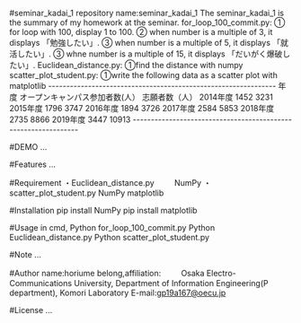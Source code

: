 #seminar_kadai_1
  repository name:seminar_kadai_1
    The seminar_kadai_1 is the summary of my homework at the seminar.
  for_loop_100_commit.py:
    ① for loop with 100, display 1 to 100.
    ② when number is a multiple of 3, it displays 「勉強したい」.
    ③ when number is a multiple of 5, it displays 「就活したい」.
    ③ whne number is a multiple of 15, it displays 「だいがく爆破したい」.
  Euclidean_distance.py:
    ①find the distance with numpy
  scatter_plot_student.py:
    ①write the following data as a scatter plot with matplotlib
      ---------------------------------------------------------------
          年度	     オープンキャンパス参加者数(人）	志願者数（人）
          2014年度	 1452	                         3231
          2015年度	 1796	                         3747
          2016年度	 1894	                         3726
          2017年度	 2584	                         5853
          2018年度	 2735	                         8866
          2019年度	 3447	                         10913
      ---------------------------------------------------------------

#DEMO
...

#Features
...

#Requirement
  ・Euclidean_distance.py
　  　NumPy
  ・scatter_plot_student.py 
      NumPy
      matplotlib
 
 #Installation
   pip install NumPy
   pip install matplotlib
 
 #Usage
   in cmd,
   Python for_loop_100_commit.py
   Python Euclidean_distance.py
   Python scatter_plot_student.py
 
 #Note
 ...
 
 #Author
   name:horiume
   belong,affiliation:
 　  　Osaka Electro-Communications University, Department of Information Engineering(P department),  Komori Laboratory
   E-mail:gp19a167@oecu.jp

#License
...
